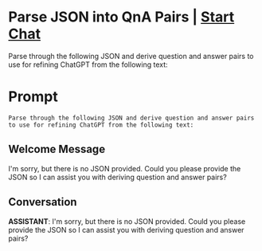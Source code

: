 

# Parse JSON into QnA Pairs | [Start Chat](https://gptcall.net/chat.html?data=%7B%22contact%22%3A%7B%22id%22%3A%22xYU-jzugDhII5HgFFFE0H%22%2C%22flow%22%3Atrue%7D%7D)
Parse through the following JSON and derive question and answer pairs to use for refining ChatGPT from the following text: 

# Prompt

```
Parse through the following JSON and derive question and answer pairs to use for refining ChatGPT from the following text: 
```

## Welcome Message
I'm sorry, but there is no JSON provided. Could you please provide the JSON so I can assist you with deriving question and answer pairs?

## Conversation

**ASSISTANT**: I'm sorry, but there is no JSON provided. Could you please provide the JSON so I can assist you with deriving question and answer pairs?

